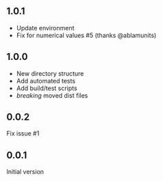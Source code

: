 
## 1.0.1
* Update environment
* Fix for numerical values #5 (thanks @ablamunits)

## 1.0.0
* New directory structure
* Add automated tests
* Add build/test scripts
* *breaking* moved dist files

## 0.0.2
Fix issue #1 

## 0.0.1
Initial version
